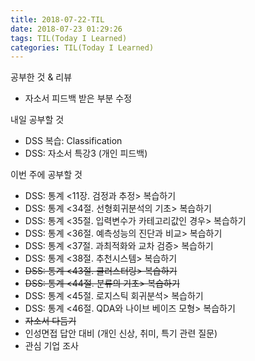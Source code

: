 ```yaml
---
title: 2018-07-22-TIL
date: 2018-07-23 01:29:26
tags: TIL(Today I Learned)
categories: TIL(Today I Learned)
---
```




공부한 것 & 리뷰
- 자소서 피드백 받은 부분 수정

내일 공부할 것
- DSS 복습: Classification
- DSS: 자소서 특강3 (개인 피드백)

이번 주에 공부할 것
- DSS: 통계 <11장. 검정과 추정> 복습하기
- DSS: 통계 <34절. 선형회귀분석의 기초> 복습하기
- DSS: 통계 <35절. 입력변수가 카테고리값인 경우> 복습하기
- DSS: 통계 <36절. 예측성능의 진단과 비교> 복습하기
- DSS: 통계 <37절. 과최적화와 교차 검증> 복습하기
- DSS: 통계 <38절. 추천시스템> 복습하기
- ~~DSS: 통계 <43절. 클러스터링> 복습하기~~
- ~~DSS: 통계 <44절. 분류의 기초> 복습하기~~
- DSS: 통계 <45절. 로지스틱 회귀분석> 복습하기
- DSS: 통계 <46절. QDA와 나이브 베이즈 모형> 복습하기
- ~~자소서 다듬기~~
- 인성면접 답안 대비 (개인 신상, 취미, 특기 관련 질문)
- 관심 기업 조사